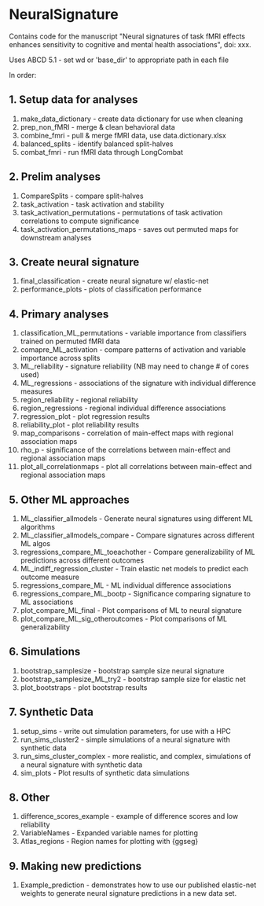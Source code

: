 # NeuralSignature

Contains code for the manuscript "Neural signatures of task fMRI effects enhances sensitivity to cognitive and mental health associations", doi: xxx. 

Uses ABCD 5.1 - set wd or 'base_dir' to appropriate path in each file

In order:


## 1. Setup data for analyses

1. make_data_dictionary - create data dictionary for use when cleaning
2. prep_non_fMRI        - merge & clean behavioral data
3. combine_fmri         - pull & merge fMRI data, use data.dictionary.xlsx
4. balanced_splits      - identify balanced split-halves 
5. combat_fmri          - run fMRI data through LongCombat

## 2. Prelim analyses

1. CompareSplits        - compare split-halves
2. task_activation      - task activation and stability
3. task_activation_permutations - permutations of task activation correlations to compute significance
4. task_activation_permutations_maps - saves out permuted maps for downstream analyses

## 3. Create neural signature

1. final_classification - create neural signature w/ elastic-net
2. performance_plots    - plots of classification performance

## 4. Primary analyses

1. classification_ML_permutations - variable importance from classifiers trained on permuted fMRI data
2. comapre_ML_activation - compare patterns of activation and variable importance across splits
3. ML_reliability       - signature reliability (NB may need to change # of cores used)
4. ML_regressions       - associations of the signature with individual difference measures
5. region_reliability   - regional reliability
6. region_regressions   - regional individual difference associations
7. regression_plot      - plot regression results
8. reliability_plot     - plot reliability results
9. map_comparisons      - correlation of main-effect maps with regional association maps
10. rho_p                - significance of the correlations between main-effect and regional association maps
11. plot_all_correlationmaps - plot all correlations between main-effect and regional association maps

## 5. Other ML approaches

1. ML_classifier_allmodels - Generate neural signatures using different ML algorithms
2. ML_classifier_allmodels_compare - Compare signatures across different ML algos
3. regressions_compare_ML_toeachother - Compare generalizability of ML predictions across different outcomes
4. ML_indiff_regression_cluster - Train elastic net models to predict each outcome measure
5. regressions_compare_ML - ML individual difference associations
6. regressions_compare_ML_bootp - Significance comparing signature to ML associations
7. plot_compare_ML_final - Plot comparisons of ML to neural signature
8. plot_compare_ML_sig_otheroutcomes - Plot comparisons of ML generalizability

## 6. Simulations

1. bootstrap_samplesize - bootstrap sample size neural signature
2. bootstrap_samplesize_ML_try2 - bootstrap sample size for elastic net
3. plot_bootstraps      - plot bootstrap results

## 7. Synthetic Data

1. setup_sims - write out simulation parameters, for use with a HPC
2. run_sims_cluster2 - simple simulations of a neural signature with synthetic data
3. run_sims_cluster_complex - more realistic, and complex, simulations of a neural signature with synthetic data
4. sim_plots - Plot results of synthetic data simulations

## 8. Other

1. difference_scores_example - example of difference scores and low reliability
2. VariableNames - Expanded variable names for plotting 
3. Atlas_regions - Region names for plotting with {ggseg}

## 9. Making new predictions

1. Example_prediction - demonstrates how to use our published elastic-net weights to generate neural signature predictions in a new data set. 
